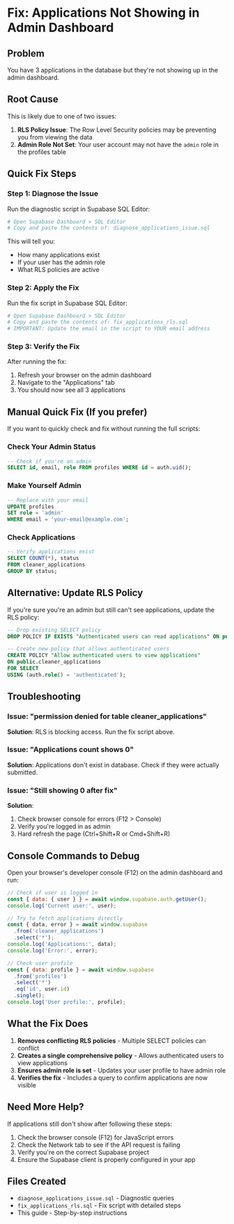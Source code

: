 # Fix: Applications Not Showing in Admin Dashboard

## Problem
You have 3 applications in the database but they're not showing up in the admin dashboard.

## Root Cause
This is likely due to one of two issues:
1. **RLS Policy Issue**: The Row Level Security policies may be preventing you from viewing the data
2. **Admin Role Not Set**: Your user account may not have the `admin` role in the profiles table

## Quick Fix Steps

### Step 1: Diagnose the Issue
Run the diagnostic script in Supabase SQL Editor:
```bash
# Open Supabase Dashboard > SQL Editor
# Copy and paste the contents of: diagnose_applications_issue.sql
```

This will tell you:
- How many applications exist
- If your user has the admin role
- What RLS policies are active

### Step 2: Apply the Fix
Run the fix script in Supabase SQL Editor:
```bash
# Open Supabase Dashboard > SQL Editor
# Copy and paste the contents of: fix_applications_rls.sql
# IMPORTANT: Update the email in the script to YOUR email address
```

### Step 3: Verify the Fix
After running the fix:
1. Refresh your browser on the admin dashboard
2. Navigate to the "Applications" tab
3. You should now see all 3 applications

## Manual Quick Fix (If you prefer)

If you want to quickly check and fix without running the full scripts:

### Check Your Admin Status
```sql
-- Check if you're an admin
SELECT id, email, role FROM profiles WHERE id = auth.uid();
```

### Make Yourself Admin
```sql
-- Replace with your email
UPDATE profiles 
SET role = 'admin' 
WHERE email = 'your-email@example.com';
```

### Check Applications
```sql
-- Verify applications exist
SELECT COUNT(*), status 
FROM cleaner_applications 
GROUP BY status;
```

## Alternative: Update RLS Policy

If you're sure you're an admin but still can't see applications, update the RLS policy:

```sql
-- Drop existing SELECT policy
DROP POLICY IF EXISTS "Authenticated users can read applications" ON public.cleaner_applications;

-- Create new policy that allows authenticated users
CREATE POLICY "Allow authenticated users to view applications"
ON public.cleaner_applications
FOR SELECT
USING (auth.role() = 'authenticated');
```

## Troubleshooting

### Issue: "permission denied for table cleaner_applications"
**Solution**: RLS is blocking access. Run the fix script above.

### Issue: "Applications count shows 0"
**Solution**: Applications don't exist in database. Check if they were actually submitted.

### Issue: "Still showing 0 after fix"
**Solution**: 
1. Check browser console for errors (F12 > Console)
2. Verify you're logged in as admin
3. Hard refresh the page (Ctrl+Shift+R or Cmd+Shift+R)

## Console Commands to Debug

Open your browser's developer console (F12) on the admin dashboard and run:

```javascript
// Check if user is logged in
const { data: { user } } = await window.supabase.auth.getUser();
console.log('Current user:', user);

// Try to fetch applications directly
const { data, error } = await window.supabase
  .from('cleaner_applications')
  .select('*');
console.log('Applications:', data);
console.log('Error:', error);

// Check user profile
const { data: profile } = await window.supabase
  .from('profiles')
  .select('*')
  .eq('id', user.id)
  .single();
console.log('User profile:', profile);
```

## What the Fix Does

1. **Removes conflicting RLS policies** - Multiple SELECT policies can conflict
2. **Creates a single comprehensive policy** - Allows authenticated users to view applications
3. **Ensures admin role is set** - Updates your user profile to have admin role
4. **Verifies the fix** - Includes a query to confirm applications are now visible

## Need More Help?

If applications still don't show after following these steps:
1. Check the browser console (F12) for JavaScript errors
2. Check the Network tab to see if the API request is failing
3. Verify you're on the correct Supabase project
4. Ensure the Supabase client is properly configured in your app

## Files Created
- `diagnose_applications_issue.sql` - Diagnostic queries
- `fix_applications_rls.sql` - Fix script with detailed steps
- This guide - Step-by-step instructions

